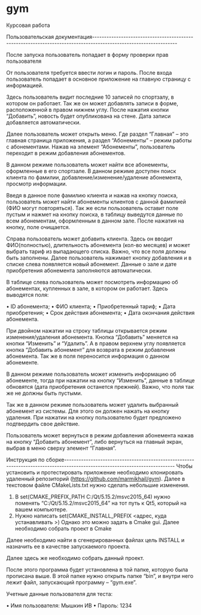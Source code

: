# gym
Курсовая работа

Пользовательская документация-----------------------------------------------------------------------------------------------------------------

После запуска пользователь попадает в форму проверки прав пользователя

От пользователя требуется ввести логин и пароль. После входа пользователь попадает в основное приложение на главную страницу с информацией. 

Здесь пользователь видит последние 10 записей по спортзалу, в котором он работает. Так же он может добавлять записи в форме, расположенной в правом нижнем углу. После нажатия кнопки “Добавить”, новость будет опубликована на стене. Дата записи добавляется автоматически.

Далее пользователь может открыть меню. Где раздел “Главная” – это главная страница приложения, а раздел “Абонементы” – режим работы с абонементами. Нажав на элемент “Абонементы”, пользователь переходит в режим добавления абонементов.

В данном режиме пользователь может найти все абонементы, оформленные в его спортзале.  В данном режиме доступен поиск клиента по фамилии, добавление/изменение/удаление абонемента, просмотр информации.

Введя в данное поле фамилию клиента и нажав на кнопку поиска, пользователь может найти абонементы клиентов с данной фамилией (ФИО могут повторяться). Так же если пользователь оставит поле пустым и нажмет на кнопку поиска, в таблицу выведутся данные по всем абонементам, оформленным в данном зале. После нажатия на кнопку, поле очищается. 

Справа пользователь может добавить клиента. Здесь он вводит ФИО(полностью),  длительность абонемента (кол-во месяцев) и может выбрать тариф  из выпадающего списка.
Важно, что все поля должны быть заполнены. Далее пользователь нажимает кнопку добавления и в списке слева появляется новый абонемент. Данные о зале и дате приобретения абонемента заполняются автоматически.

В таблице слева пользователь может посмотреть информацию об абонементах, купленных в зале, в котором он работает. Здесь выводятся поля:

•	ID абонемента;
•	ФИО клиента;
•	Приобретенный тариф;
•	Дата приобретения;
•	Срок действия абонемента;
•	Дата окончания действия абонемента.

При двойном нажатии на строку таблицы открывается режим изменения/удаления абонемента. Кнопка “Добавить” меняется на кнопки “Изменить” и “Удалить”. А в правом верхнем углу появляется кнопка “Добавить абонемент” для возврата в режим добавления абонемента. Так же в поля переносится информация о данном абонементе.

В данном режиме пользователь может изменить информацию об абонементе, тогда при нажатии на кнопку “Изменить”, данные в таблице обновятся (дата приобретения останется прежней). Важно, что поля так же не должны быть пустыми. 

Так же в данном режиме пользователь может удалить выбранный абонемент из системы. Для этого он должен нажать на кнопку удаления. При нажатии на кнопку пользователю будет предложено подтвердить свое действие.

Пользователь может вернуться в режим добавления абонемента нажав на кнопку “Добавить абонемент”, либо вернуться на главный экран, выбрав в меню сверху элемент “Главная”.

Инструкция по сборке----------------------------------------------------------------------------------------------------------------------------
Чтобы установить и протестировать приложение необходимо клонировать удаленный репозиторий (https://github.com/marmikhail/gym).
Далее в текстовом файле CMakeLists.txt нужно сделать небольшие изменения.
1.	В set(CMAKE_PREFIX_PATH C:/Qt/5.15.2/msvc2015_64) нужно поменять “C:/Qt/5.15.2/msvc2015_64” на тот путь к Qt5, который на вашем компьютере.
2.	Нужно написать set(CMAKE_INSTALL_PREFIX <адрес, куда устанавливать >) Однако это можно задать в Cmake gui.
Далее необходимо собрать проект в Cmake


Далее необходимо найти в сгенерированных файлах цель INSTALL и назначить ее в качестве запускаемого проекта.

Далее здесь же необходимо собрать данный проект.

После этого программа будет установлена в той папке, которую была прописана выше.
В этой папке нужно открыть папке “bin”, и внутри него лежит файл, запускающий программу – “gym.exe”. 

Учетные данные пользователя для теста:

•	Имя пользователя: Мышкин ИВ
•	Пароль: 1234
